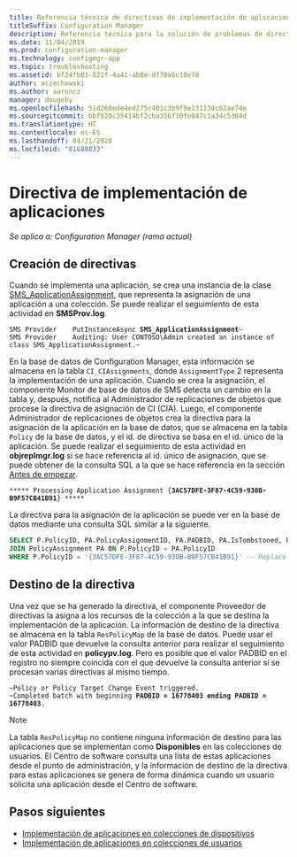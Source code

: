 ```yaml
---
title: Referencia técnica de directivas de implementación de aplicaciones
titleSuffix: Configuration Manager
description: Referencia técnica para la solución de problemas de directivas de implementación de aplicaciones para Configuration Manager.
ms.date: 11/04/2019
ms.prod: configuration-manager
ms.technology: configmgr-app
ms.topic: troubleshooting
ms.assetid: bf24fb83-521f-4a41-ab8e-df70a6c10e78
author: aczechowski
ms.author: aaroncz
manager: dougeby
ms.openlocfilehash: 51d260ede4ed275c401c3b9f9e131134c62ae74e
ms.sourcegitcommit: bbf820c35414bf2cba356f30fe047c1a34c5384d
ms.translationtype: HT
ms.contentlocale: es-ES
ms.lasthandoff: 04/21/2020
ms.locfileid: "81688833"
---
```

# <a name="application-deployment-policy"></a>Directiva de implementación de aplicaciones

*Se aplica a: Configuration Manager (rama actual)*

## <a name="policy-creation"></a>Creación de directivas

Cuando se implementa una aplicación, se crea una instancia de la clase [SMS_ApplicationAssignment](../../develop/reference/apps/sms_applicationassignment-server-wmi-class.md), que representa la asignación de una aplicación a una colección. Se puede realizar el seguimiento de esta actividad en **SMSProv.log**.

<pre><code class="lang-text">SMS Provider    PutInstanceAsync <b>SMS_ApplicationAssignment</b>~
SMS Provider    Auditing: User CONTOSO\Admin created an instance of class SMS_ApplicationAssignment.~
</code></pre>

En la base de datos de Configuration Manager, esta información se almacena en la tabla `CI_CIAssignments`, donde `AssignmentType` 2 representa la implementación de una aplicación. Cuando se crea la asignación, el componente Monitor de base de datos de SMS detecta un cambio en la tabla y, después, notifica al Administrador de replicaciones de objetos que procese la directiva de asignación de CI (CIA). Luego, el componente Administrador de replicaciones de objetos crea la directiva para la asignación de la aplicación en la base de datos, que se almacena en la tabla `Policy` de la base de datos, y el id. de directiva se basa en el id. único de la aplicación. Se puede realizar el seguimiento de esta actividad en **objreplmgr.log** si se hace referencia al id. único de asignación, que se puede obtener de la consulta SQL a la que se hace referencia en la sección [Antes de empezar](app-deployment-technical-reference.md#before-you-begin).

<pre><code class="lang-text">***** Processing Application Assignment {<b>3AC57DFE-3F87-4C59-930B-B9F57CB41B91</b>} *****
</code></pre>

La directiva para la asignación de la aplicación se puede ver en la base de datos mediante una consulta SQL similar a la siguiente.

```sql
SELECT P.PolicyID, PA.PolicyAssignmentID, PA.PADBID, PA.IsTombstoned, PA.LastUpdateTime FROM Policy P
JOIN PolicyAssignment PA ON P.PolicyID = PA.PolicyID
WHERE P.PolicyID = '{3AC57DFE-3F87-4C59-930B-B9F57CB41B91}' -- Replace Assignment Unique ID
```

## <a name="policy-targeting"></a>Destino de la directiva

Una vez que se ha generado la directiva, el componente Proveedor de directivas la asigna a los recursos de la colección a la que se destina la implementación de la aplicación. La información de destino de la directiva se almacena en la tabla `ResPolicyMap` de la base de datos. Puede usar el valor PADBID que devuelve la consulta anterior para realizar el seguimiento de esta actividad en **policypv.log**. Pero es posible que el valor PADBID en el registro no siempre coincida con el que devuelve la consulta anterior si se procesan varias directivas al mismo tiempo.

<pre><code class="lang-text">~Policy or Policy Target Change Event triggered.
~Completed batch with beginning <b>PADBID = 16778403 ending PADBID = 16778403</b>.
</code></pre>

> [!NOTE]
> La tabla `ResPolicyMap` no contiene ninguna información de destino para las aplicaciones que se implementan como **Disponibles** en las colecciones de usuarios. El Centro de software consulta una lista de estas aplicaciones desde el punto de administración, y la información de destino de la directiva para estas aplicaciones se genera de forma dinámica cuando un usuario solicita una aplicación desde el Centro de software.

## <a name="next-steps"></a>Pasos siguientes

- [Implementación de aplicaciones en colecciones de dispositivos](device-deployment-technical-reference.md)
- [Implementación de aplicaciones en colecciones de usuarios](user-deployment-technical-reference.md)
